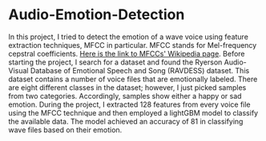 # Audio-Emotion-Detection
In this project, I tried to detect the emotion of a wave voice using feature extraction techniques, MFCC in particular. MFCC stands for Mel-frequency cepstral coefficients. <a href="https://www.kaggle.com/datasets/uwrfkaggler/ravdess-emotional-speech-audio">Here is the link to MFCCs' Wikipedia page</a>.
Before starting the project, I search for a dataset and found the Ryerson Audio-Visual Database of Emotional Speech and Song (RAVDESS) dataset. This dataset contains a number of voice files that are emotionally labeled. There are eight different classes in the dataset; however, I just picked samples from two categories. Accordingly, samples show either a happy or sad emotion. 
During the project, I extracted 128 features from every voice file using the MFCC technique and then employed a lightGBM model to classify the available data. The model achieved an accuracy of 81 in classifying wave files based on their emotion.


